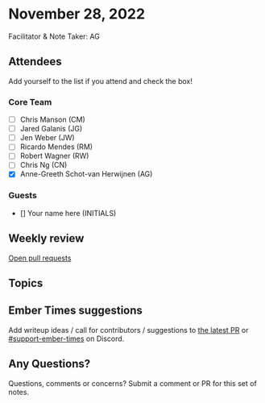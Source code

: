 # November 28, 2022

Facilitator & Note Taker: AG

## Attendees

Add yourself to the list if you attend and check the box!

### Core Team

- [ ] Chris Manson (CM)
- [ ] Jared Galanis (JG)
- [ ] Jen Weber (JW)
- [ ] Ricardo Mendes (RM)
- [ ] Robert Wagner (RW)
- [ ] Chris Ng (CN)
- [x] Anne-Greeth Schot-van Herwijnen (AG)

### Guests

- [] Your name here (INITIALS)

## Weekly review

[Open pull requests](https://help-wanted.emberjs.com/pull-requests)

## Topics



## Ember Times suggestions

Add writeup ideas / call for contributors / suggestions to [the latest PR](https://github.com/ember-learn/ember-blog/pulls?q=is%3Aopen+is%3Apr+label%3A%22%F0%9F%97%9E+embertimes%22%20or%20#support-ember-times) or [#support-ember-times](https://discordapp.com/channels/480462759797063690/485450546887786506) on Discord.

## Any Questions?

Questions, comments or concerns? Submit a comment or PR for this set of notes.